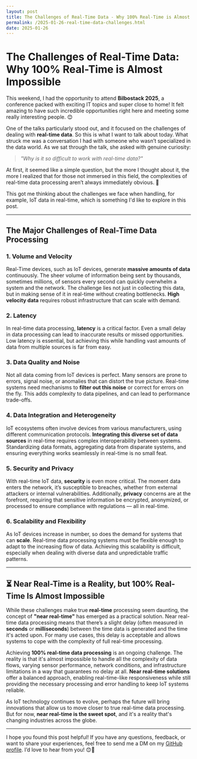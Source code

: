 ```yaml
---
layout: post  
title: The Challenges of Real-Time Data - Why 100% Real-Time is Almost Impossible
permalink: /2025-01-26-real-time-data-challenges.html  
date: 2025-01-26
---
```


# The Challenges of Real-Time Data: Why 100% Real-Time is Almost Impossible

This weekend, I had the opportunity to attend **Bilbostack 2025**, a conference packed with exciting IT topics and super close to home! It felt amazing to have such incredible opportunities right here and meeting some really interesting people. 😊

One of the talks particularly stood out, and it focused on the challenges of dealing with **real-time data**. So this is what I want to talk about today. What struck me was a conversation I had with someone who wasn’t specialized in the data world. As we sat through the talk, she asked with genuine curiosity:  
> *"Why is it so difficult to work with real-time data?"*

At first, it seemed like a simple question, but the more I thought about it, the more I realized that for those not immersed in this field, the complexities of real-time data processing aren’t always immediately obvious. 🤔

This got me thinking about the challenges we face when handling, for example, IoT data in real-time, which is something I'd like to explore in this post.

---

## The Major Challenges of Real-Time Data Processing

### 1. **Volume and Velocity**
Real-Time devices, such as IoT devices, generate **massive amounts of data** continuously. The sheer volume of information being sent by thousands, sometimes millions, of sensors every second can quickly overwhelm a system and the network. The challenge lies not just in collecting this data, but in making sense of it in real-time without creating bottlenecks. **High velocity data** requires robust infrastructure that can scale with demand.

### 2. **Latency**
In real-time data processing, **latency** is a critical factor. Even a small delay in data processing can lead to inaccurate results or missed opportunities. Low latency is essential, but achieving this while handling vast amounts of data from multiple sources is far from easy.

### 3. **Data Quality and Noise**
Not all data coming from IoT devices is perfect. Many sensors are prone to errors, signal noise, or anomalies that can distort the true picture. Real-time systems need mechanisms to **filter out this noise** or correct for errors on the fly. This adds complexity to data pipelines, and can lead to performance trade-offs.

### 4. **Data Integration and Heterogeneity**
IoT ecosystems often involve devices from various manufacturers, using different communication protocols. **Integrating this diverse set of data sources** in real-time requires complex interoperability between systems. Standardizing data formats, aggregating data from disparate systems, and ensuring everything works seamlessly in real-time is no small feat.

### 5. **Security and Privacy**
With real-time IoT data, **security** is even more critical. The moment data enters the network, it’s susceptible to breaches, whether from external attackers or internal vulnerabilities. Additionally, **privacy** concerns are at the forefront, requiring that sensitive information be encrypted, anonymized, or processed to ensure compliance with regulations — all in real-time.

### 6. **Scalability and Flexibility**
As IoT devices increase in number, so does the demand for systems that can **scale**. Real-time data processing systems must be flexible enough to adapt to the increasing flow of data. Achieving this scalability is difficult, especially when dealing with diverse data and unpredictable traffic patterns.

---

## ⏳ Near Real-Time is a Reality, but 100% Real-Time Is Almost Impossible

While these challenges make true **real-time** processing seem daunting, the concept of **"near real-time"** has emerged as a practical solution. Near real-time data processing means that there’s a slight delay (often measured in **seconds** or **milliseconds**) between the time data is generated and the time it's acted upon. For many use cases, this delay is acceptable and allows systems to cope with the complexity of full real-time processing.

Achieving **100% real-time data processing** is an ongoing challenge. The reality is that it's almost impossible to handle all the complexity of data flows, varying sensor performance, network conditions, and infrastructure limitations in a way that guarantees no delay at all. **Near real-time solutions** offer a balanced approach, enabling real-time-like responsiveness while still providing the necessary processing and error handling to keep IoT systems reliable.

As IoT technology continues to evolve, perhaps the future will bring innovations that allow us to move closer to true real-time data processing. But for now, **near real-time is the sweet spot**, and it's a reality that's changing industries across the globe.

---


I hope you found this post helpful! If you have any questions, feedback, or want to share your experiences, feel free to send me a DM on my [GitHub profile](https://github.com/Ubikitina). I’d love to hear from you! 😊🚀  

